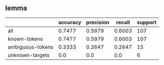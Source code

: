 
## lemma

|                  | accuracy | precision | recall | support |
|------------------|----------|-----------|--------|---------|
| all              | 0.7477   | 0.5979    | 0.6003 | 107     |
| known-tokens     | 0.7477   | 0.5979    | 0.6003 | 107     |
| ambiguous-tokens | 0.3333   | 0.2647    | 0.2647 | 15      |
| unknown-targets  | 0.0      | 0.0       | 0.0    | 6       |

